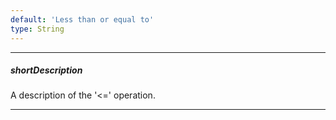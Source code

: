 ```yaml
---
default: 'Less than or equal to'
type: String
---
```

---
##### shortDescription
A description of the '<=' operation.

---

